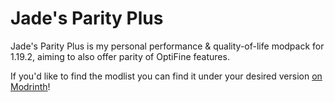 # Jade's Parity Plus

Jade's Parity Plus is my personal performance & quality-of-life modpack for 1.19.2, aiming to also offer parity of OptiFine features.

If you'd like to find the modlist you can find it under your desired version [on Modrinth](https://modrinth.com/modpack/jpp/versions)!

